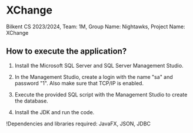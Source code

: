 # XChange
Bilkent CS 2023/2024, Team: 1M, Group Name: Nightawks, Project Name: XChange

## How to execute the application?
1. Install the Microsoft SQL Server and SQL Server Management Studio.

2. In the Management Studio, create a login with the name "sa" and password "1". Also make sure that TCP/IP is enabled.

3. Execute the provided SQL script with the Management Studio to create the database.

4. Install the JDK and run the code.

!Dependencies and libraries required: JavaFX, JSON, JDBC

